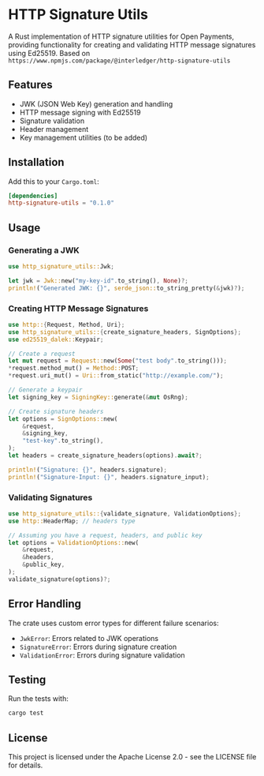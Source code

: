 # HTTP Signature Utils

A Rust implementation of HTTP signature utilities for Open Payments, providing functionality for creating and validating HTTP message signatures using Ed25519.
Based on `https://www.npmjs.com/package/@interledger/http-signature-utils`

## Features

- JWK (JSON Web Key) generation and handling
- HTTP message signing with Ed25519
- Signature validation
- Header management
- Key management utilities (to be added)

## Installation

Add this to your `Cargo.toml`:

```toml
[dependencies]
http-signature-utils = "0.1.0"
```

## Usage

### Generating a JWK

```rust
use http_signature_utils::Jwk;

let jwk = Jwk::new("my-key-id".to_string(), None)?;
println!("Generated JWK: {}", serde_json::to_string_pretty(&jwk)?);
```

### Creating HTTP Message Signatures

```rust
use http::{Request, Method, Uri};
use http_signature_utils::{create_signature_headers, SignOptions};
use ed25519_dalek::Keypair;

// Create a request
let mut request = Request::new(Some("test body".to_string()));
*request.method_mut() = Method::POST;
*request.uri_mut() = Uri::from_static("http://example.com/");

// Generate a keypair
let signing_key = SigningKey::generate(&mut OsRng);

// Create signature headers
let options = SignOptions::new(
    &request,
    &signing_key,
    "test-key".to_string(),
);
let headers = create_signature_headers(options).await?;

println!("Signature: {}", headers.signature);
println!("Signature-Input: {}", headers.signature_input);
```

### Validating Signatures

```rust
use http_signature_utils::{validate_signature, ValidationOptions};
use http::HeaderMap; // headers type

// Assuming you have a request, headers, and public key
let options = ValidationOptions::new(
    &request,
    &headers,
    &public_key,
);
validate_signature(options)?;
```

## Error Handling

The crate uses custom error types for different failure scenarios:

- `JwkError`: Errors related to JWK operations
- `SignatureError`: Errors during signature creation
- `ValidationError`: Errors during signature validation

## Testing

Run the tests with:

```bash
cargo test
```

## License

This project is licensed under the Apache License 2.0 - see the LICENSE file for details. 